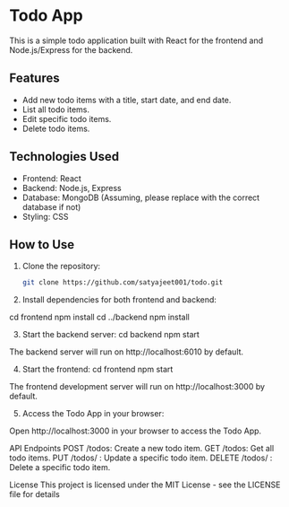 # Todo App

This is a simple todo application built with React for the frontend and Node.js/Express for the backend.

## Features

- Add new todo items with a title, start date, and end date.
- List all todo items.
- Edit specific todo items.
- Delete todo items.

## Technologies Used

- Frontend: React
- Backend: Node.js, Express
- Database: MongoDB (Assuming, please replace with the correct database if not)
- Styling: CSS

## How to Use

1. Clone the repository:

   ```bash
   git clone https://github.com/satyajeet001/todo.git
2. Install dependencies for both frontend and backend:

cd frontend
npm install
cd ../backend
npm install

3. Start the backend server:
cd backend
npm start

The backend server will run on http://localhost:6010 by default.

4. Start the frontend:
cd frontend
npm start

The frontend development server will run on http://localhost:3000 by default.

5. Access the Todo App in your browser:

Open http://localhost:3000 in your browser to access the Todo App.

API Endpoints
POST /todos: Create a new todo item.
GET /todos: Get all todo items.
PUT /todos/
: Update a specific todo item.
DELETE /todos/
: Delete a specific todo item.

License
This project is licensed under the MIT License - see the LICENSE file for details
